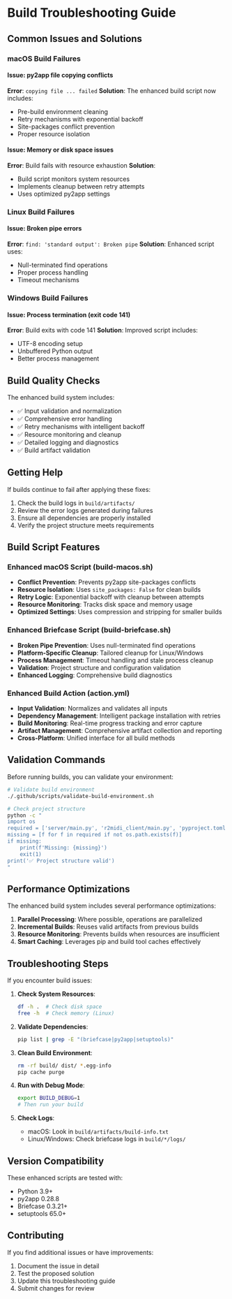 # Build Troubleshooting Guide

## Common Issues and Solutions

### macOS Build Failures

#### Issue: py2app file copying conflicts
**Error**: `copying file ... failed`
**Solution**: The enhanced build script now includes:
- Pre-build environment cleaning
- Retry mechanisms with exponential backoff
- Site-packages conflict prevention
- Proper resource isolation

#### Issue: Memory or disk space issues
**Error**: Build fails with resource exhaustion
**Solution**: 
- Build script monitors system resources
- Implements cleanup between retry attempts
- Uses optimized py2app settings

### Linux Build Failures

#### Issue: Broken pipe errors
**Error**: `find: 'standard output': Broken pipe`
**Solution**: Enhanced script uses:
- Null-terminated find operations
- Proper process handling
- Timeout mechanisms

### Windows Build Failures

#### Issue: Process termination (exit code 141)
**Error**: Build exits with code 141
**Solution**: Improved script includes:
- UTF-8 encoding setup
- Unbuffered Python output
- Better process management

## Build Quality Checks

The enhanced build system includes:
- ✅ Input validation and normalization
- ✅ Comprehensive error handling
- ✅ Retry mechanisms with intelligent backoff
- ✅ Resource monitoring and cleanup
- ✅ Detailed logging and diagnostics
- ✅ Build artifact validation

## Getting Help

If builds continue to fail after applying these fixes:
1. Check the build logs in `build/artifacts/`
2. Review the error logs generated during failures
3. Ensure all dependencies are properly installed
4. Verify the project structure meets requirements

## Build Script Features

### Enhanced macOS Script (build-macos.sh)
- **Conflict Prevention**: Prevents py2app site-packages conflicts
- **Resource Isolation**: Uses `site_packages: False` for clean builds
- **Retry Logic**: Exponential backoff with cleanup between attempts
- **Resource Monitoring**: Tracks disk space and memory usage
- **Optimized Settings**: Uses compression and stripping for smaller builds

### Enhanced Briefcase Script (build-briefcase.sh)
- **Broken Pipe Prevention**: Uses null-terminated find operations
- **Platform-Specific Cleanup**: Tailored cleanup for Linux/Windows
- **Process Management**: Timeout handling and stale process cleanup
- **Validation**: Project structure and configuration validation
- **Enhanced Logging**: Comprehensive build diagnostics

### Enhanced Build Action (action.yml)
- **Input Validation**: Normalizes and validates all inputs
- **Dependency Management**: Intelligent package installation with retries
- **Build Monitoring**: Real-time progress tracking and error capture
- **Artifact Management**: Comprehensive artifact collection and reporting
- **Cross-Platform**: Unified interface for all build methods

## Validation Commands

Before running builds, you can validate your environment:

```bash
# Validate build environment
./.github/scripts/validate-build-environment.sh

# Check project structure
python -c "
import os
required = ['server/main.py', 'r2midi_client/main.py', 'pyproject.toml']
missing = [f for f in required if not os.path.exists(f)]
if missing:
    print(f'Missing: {missing}')
    exit(1)
print('✅ Project structure valid')
"
```

## Performance Optimizations

The enhanced build system includes several performance optimizations:

1. **Parallel Processing**: Where possible, operations are parallelized
2. **Incremental Builds**: Reuses valid artifacts from previous builds
3. **Resource Monitoring**: Prevents builds when resources are insufficient
4. **Smart Caching**: Leverages pip and build tool caches effectively

## Troubleshooting Steps

If you encounter build issues:

1. **Check System Resources**:
   ```bash
   df -h .  # Check disk space
   free -h  # Check memory (Linux)
   ```

2. **Validate Dependencies**:
   ```bash
   pip list | grep -E "(briefcase|py2app|setuptools)"
   ```

3. **Clean Build Environment**:
   ```bash
   rm -rf build/ dist/ *.egg-info
   pip cache purge
   ```

4. **Run with Debug Mode**:
   ```bash
   export BUILD_DEBUG=1
   # Then run your build
   ```

5. **Check Logs**:
   - macOS: Look in `build/artifacts/build-info.txt`
   - Linux/Windows: Check briefcase logs in `build/*/logs/`

## Version Compatibility

These enhanced scripts are tested with:
- Python 3.9+
- py2app 0.28.8
- Briefcase 0.3.21+
- setuptools 65.0+

## Contributing

If you find additional issues or have improvements:
1. Document the issue in detail
2. Test the proposed solution
3. Update this troubleshooting guide
4. Submit changes for review
